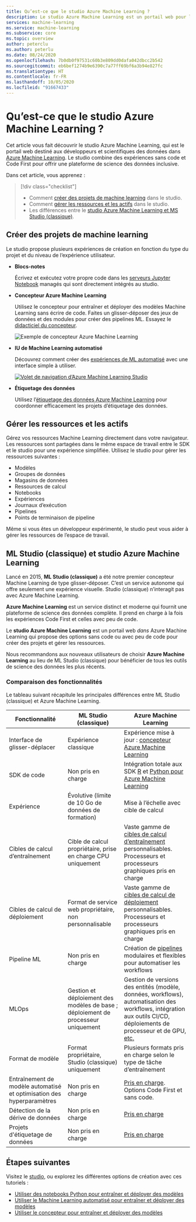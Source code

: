 ```yaml
---
title: Qu’est-ce que le studio Azure Machine Learning ?
description: Le studio Azure Machine Learning est un portail web pour les espaces de travail Azure Machine Learning. Le studio combine des expériences sans code et Code First pour créer une plateforme de science des données inclusive.
services: machine-learning
ms.service: machine-learning
ms.subservice: core
ms.topic: overview
author: peterclu
ms.author: peterlu
ms.date: 08/24/2020
ms.openlocfilehash: 7b0db0f97531c60b3e809dd0dafa042dbcc2b542
ms.sourcegitcommit: eb6bef1274b9e6390c7a77ff69bf6a3b94e827fc
ms.translationtype: HT
ms.contentlocale: fr-FR
ms.lasthandoff: 10/05/2020
ms.locfileid: "91667433"
---
```

# <a name="what-is-azure-machine-learning-studio"></a>Qu’est-ce que le studio Azure Machine Learning ?

Cet article vous fait découvrir le studio Azure Machine Learning, qui est le portail web destiné aux développeurs et scientifiques des données dans [Azure Machine Learning](overview-what-is-azure-ml.md). Le studio combine des expériences sans code et Code First pour offrir une plateforme de science des données inclusive.

Dans cet article, vous apprenez :
>[!div class="checklist"]
> - Comment [créer des projets de machine learning](#author-machine-learning-projects) dans le studio.
> - Comment [gérer les ressources et les actifs](#manage-assets-and-resources) dans le studio.
> - Les différences entre le [studio Azure Machine Learning et MS Studio (classique)](#ml-studio-classic-vs-azure-machine-learning-studio).


## <a name="author-machine-learning-projects"></a>Créer des projets de machine learning

Le studio propose plusieurs expériences de création en fonction du type du projet et du niveau de l’expérience utilisateur.

+ **Blocs-notes**

  Écrivez et exécutez votre propre code dans les [serveurs Jupyter Notebook](how-to-run-jupyter-notebooks.md) managés qui sont directement intégrés au studio. 

+ **Concepteur Azure Machine Learning**

  Utilisez le concepteur pour entraîner et déployer des modèles Machine Learning sans écrire de code. Faites un glisser-déposer des jeux de données et des modules pour créer des pipelines ML. Essayez le [didacticiel du concepteur](tutorial-designer-automobile-price-train-score.md).

    ![Exemple de concepteur Azure Machine Learning](media/concept-designer/designer-drag-and-drop.gif)

+ **IU de Machine Learning automatisé**

  Découvrez comment créer des [expériences de ML automatisé](tutorial-first-experiment-automated-ml.md) avec une interface simple à utiliser. 

  [![Volet de navigation d’Azure Machine Learning Studio](./media/overview-what-is-azure-ml/azure-machine-learning-automated-ml-ui.jpg)](./media/overview-what-is-azure-ml/azure-machine-learning-automated-ml-ui.jpg)

+ **Étiquetage des données**

    Utilisez l’[étiquetage des données Azure Machine Learning](how-to-create-labeling-projects.md) pour coordonner efficacement les projets d’étiquetage des données.

## <a name="manage-assets-and-resources"></a>Gérer les ressources et les actifs

Gérez vos ressources Machine Learning directement dans votre navigateur. Les ressources sont partagées dans le même espace de travail entre le SDK et le studio pour une expérience simplifiée. Utilisez le studio pour gérer les ressources suivantes :

- Modèles
- Groupes de données
- Magasins de données
- Ressources de calcul
- Notebooks
- Expériences
- Journaux d’exécution
- Pipelines 
- Points de terminaison de pipeline

Même si vous êtes un développeur expérimenté, le studio peut vous aider à gérer les ressources de l’espace de travail.

## <a name="ml-studio-classic-vs-azure-machine-learning-studio"></a>ML Studio (classique) et studio Azure Machine Learning

Lancé en 2015, **ML Studio (classique)** a été notre premier concepteur Machine Learning de type glisser-déposer. C’est un service autonome qui offre seulement une expérience visuelle. Studio (classique) n’interagit pas avec Azure Machine Learning.

**Azure Machine Learning** est un service distinct et moderne qui fournit une plateforme de science des données complète. Il prend en charge à la fois les expériences Code First et celles avec peu de code.

Le **studio Azure Machine Learning** est un portail web *dans* Azure Machine Learning qui propose des options sans code ou avec peu de code pour créer des projets et gérer les ressources. 

Nous recommandons aux nouveaux utilisateurs de choisir **Azure Machine Learning** au lieu de ML Studio (classique) pour bénéficier de tous les outils de science des données les plus récents.

### <a name="feature-comparison"></a>Comparaison des fonctionnalités

Le tableau suivant récapitule les principales différences entre ML Studio (classique) et Azure Machine Learning.

| Fonctionnalité | ML Studio (classique) | Azure Machine Learning |
|---| --- | --- |
| Interface de glisser-déplacer | Expérience classique | Expérience mise à jour : [concepteur Azure Machine Learning](concept-designer.md)| 
| SDK de code | Non pris en charge | Intégration totale aux SDK [R](https://docs.microsoft.com/python/api/overview/azure/ml/) et [Python pour Azure Machine Learning](tutorial-1st-r-experiment.md) |
| Expérience | Évolutive (limite de 10 Go de données de formation) | Mise à l’échelle avec cible de calcul |
| Cibles de calcul d’entraînement | Cible de calcul propriétaire, prise en charge CPU uniquement | Vaste gamme de [cibles de calcul d’entraînement](concept-compute-target.md#train) personnalisables. Processeurs et processeurs graphiques pris en charge | 
| Cibles de calcul de déploiement | Format de service web propriétaire, non personnalisable | Vaste gamme de [cibles de calcul de déploiement](concept-compute-target.md#deploy) personnalisables. Processeurs et processeurs graphiques pris en charge |
| Pipeline ML | Non pris en charge | Création de [pipelines](concept-ml-pipelines.md) modulaires et flexibles pour automatiser les workflows |
| MLOps | Gestion et déploiement des modèles de base ; déploiement de processeur uniquement | Gestion de versions des entités (modèle, données, workflows), automatisation des workflows, intégration aux outils CI/CD, déploiements de processeur et de GPU, [etc.](concept-model-management-and-deployment.md) |
| Format de modèle | Format propriétaire, Studio (classique) uniquement | Plusieurs formats pris en charge selon le type de tâche d’entraînement |
| Entraînement de modèle automatisé et optimisation des hyperparamètres |  Non pris en charge | [Pris en charge](concept-automated-ml.md). Options Code First et sans code. | 
| Détection de la dérive de données | Non pris en charge | [Pris en charge](how-to-monitor-datasets.md) |
| Projets d'étiquetage de données | Non pris en charge | [Pris en charge](how-to-create-labeling-projects.md) |


## <a name="next-steps"></a>Étapes suivantes

Visitez le [studio](https://ml.azure.com), ou explorez les différentes options de création avec ces tutoriels :  
  + [Utiliser des notebooks Python pour entraîner et déployer des modèles](tutorial-1st-experiment-sdk-setup.md)
  + [Utiliser le Machine Learning automatisé pour entraîner et déployer des modèles](tutorial-first-experiment-automated-ml.md)  
  + [Utiliser le concepteur pour entraîner et déployer des modèles](tutorial-designer-automobile-price-train-score.md)

